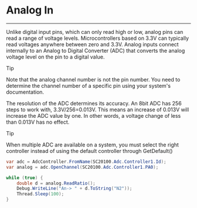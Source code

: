 # Analog In
---
Unlike digital input pins, which can only read high or low, analog pins can read a range of voltage levels.  Microcontrollers based on 3.3V can typically read voltages anywhere between zero and 3.3V. Analog inputs connect internally to an Analog to Digital Converter (ADC) that converts the analog voltage level on the pin to a digital value.

> [!Tip]
> Note that the analog channel number is not the pin number. You need to determine the channel number of a specific pin using your system's documentation.

The resolution of the ADC determines its accuracy. An 8bit ADC has 256 steps to work with, 3.3V/256=0.013V. This means an increase of 0.013V will increase the ADC value by one. In other words, a voltage change of less than 0.013V has no effect.



> [!Tip]
> When multiple ADC are available on a system, you must select the right controller instead of using the default controller through GetDefault()

```cs
var adc = AdcController.FromName(SC20100.Adc.Controller1.Id);
var analog = adc.OpenChannel(SC20100.Adc.Controller1.PA0);

while (true) {
    double d = analog.ReadRatio();
    Debug.WriteLine("An-> " + d.ToString("N2"));
    Thread.Sleep(100);
}
```